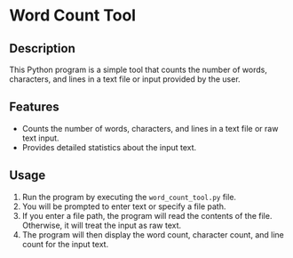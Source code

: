 # Word Count Tool

## Description
This Python program is a simple tool that counts the number of words, characters, and lines in a text file or input provided by the user.

## Features
- Counts the number of words, characters, and lines in a text file or raw text input.
- Provides detailed statistics about the input text.

## Usage
1. Run the program by executing the `word_count_tool.py` file.
2. You will be prompted to enter text or specify a file path.
3. If you enter a file path, the program will read the contents of the file. Otherwise, it will treat the input as raw text.
4. The program will then display the word count, character count, and line count for the input text.


